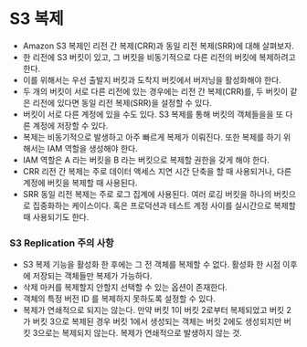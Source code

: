 # S3 복제

- Amazon S3 복제인 리전 간 복제(CRR)과 동일 리전 복제(SRR)에 대해 살펴보자.
- 한 리전에 S3 버킷이 있고, 그 버킷을 비동기적으로 다른 리전의 버킷에 복제하려고 한다.
- 이를 위해서는 우선 출발지 버킷과 도착지 버킷에서 버저닝을 활성화해야 한다.
- 두 개의 버킷이 서로 다른 리전에 있는 경우에는 리전 간 복제(CRR)를, 두 버킷이 같은 리전에 있다면 동일 리전 복제(SRR)을 설정할 수 있다.
- 버킷이 서로 다른 계정에 있을 수도 있다. S3 복제를 통해 버킷의 객체들을을 또 다른 계정에 저장할 수 있다.
- 복제는 비동기적으로 발생하고 아주 빠르게 복제가 이뤄진다. 또한 복제를 하기 위해서는 IAM 역할을 생성해야 한다.
- IAM 역할은 A 라는 버킷을 B 라는 버킷으로 복제할 권한을 갖게 해야 한다.
- CRR 리전 간 복제는 주로 데이터 액세스 지연 시간 단축을 할 때 사용되거나, 다른 계정에 버킷을 복제할 때 사용된다.
- SRR 동일 리전 복제는 주로 로그 집계에 사용된다. 여러 로깅 버킷을 하나의 버킷으로 집중화하는 케이스이다. 혹은 프로덕션과 테스트 계정 사이를 실시간으로 복제할 때 사용되기도 한다.

### S3 Replication 주의 사항

- S3 복제 기능을 활성화 한 후에는 그 전 객체를 복제할 수 없다. 활성화 한 시점 이후에 저장되는 객체들만 복제가 가능하다.
- 삭제 마커를 복제할지 안할지 선택할 수 있는 옵션이 존재한다.
- 객체의 특정 버전 ID 를 복제하지 못하도록 설정할 수 있다.
- 복제가 연쇄적으로 되지는 않는다. 만약 버킷 1이 버킷 2로부터 복제되었고 버킷 2가 버킷 3으로 복제된 경우 버킷 1에서 생성되는 객체는 버킷 2에도 생성되지만 버킷 3으로는 복제되지 않는다. 복제가 연쇄적으로 발생하지 않는 것. 